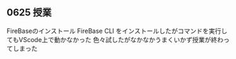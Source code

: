 ## 0625 授業
FireBaseのインストール
FireBase CLI をインストールしたがコマンドを実行してもVScode上で動かなかった
色々試したがなかなかうまくいかず授業が終わってしまった
